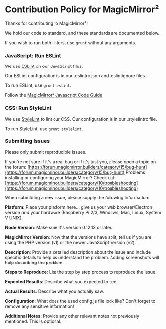 Contribution Policy for MagicMirror²
====================================

Thanks for contributing to MagicMirror²!

We hold our code to standard, and these standards are documented below.

If you wish to run both linters, use `grunt` without any arguments.

### JavaScript: Run ESLint

We use [ESLint](http://eslint.org) on our JavaScript files.

Our ESLint configuration is in our .eslintrc.json and .eslintignore files.

To run ESLint, use `grunt eslint`.

Follow the  [MagicMirror² Javascript Code Guide](JAVASCRIPT_CODESTYLE.md)

### CSS: Run StyleLint

We use [StyleLint](http://stylelint.io) to lint our CSS. Our configuration is in our .stylelintrc file.

To run StyleLint, use `grunt stylelint`.

### Submitting Issues

Please only submit reproducible issues.

If you're not sure if it's a real bug or if it's just you, please open a topic on the forum: [https://forum.magicmirror.builders/category/15/bug-hunt](https://forum.magicmirror.builders/category/15/bug-hunt)
Problems installing or configuring your MagicMirror? Check out: [https://forum.magicmirror.builders/category/10/troubleshooting](https://forum.magicmirror.builders/category/10/troubleshooting)

When submitting a new issue, please supply the following information:

**Platform**: Place your platform here... give us your web browser/Electron version *and* your hardware (Raspberry Pi 2/3, Windows, Mac, Linux, System V UNIX).

**Node Version**: Make sure it's version 0.12.13 or later.

**MagicMirror Version**: Now that the versions have split, tell us if you are using the PHP version (v1) or the newer JavaScript version (v2).

**Description**: Provide a detailed description about the issue and include specific details to help us understand the problem. Adding screenshots will help describing the problem.

**Steps to Reproduce**: List the step by step process to reproduce the issue.

**Expected Results**: Describe what you expected to see.

**Actual Results**: Describe what you actually saw.

**Configuration**: What does the used config.js file look like? Don't forget to remove any sensitive information!

**Additional Notes**: Provide any other relevant notes not previously mentioned. This is optional.
